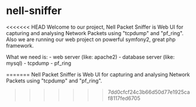 nell-sniffer
============

<<<<<<< HEAD
Welcome to our project,
Nell Packet Sniffer is Web UI for capturing and analysing Network Packets using "tcpdump" and "pf_ring".
Also we are running our web project on powerful symfony2, great php framework.

What we need is:
    - web server (like: apache2)
    - database server (like: mysql)
    - tcpdump
    - pf_ring

=======
Nell Packet Sniffer is Web UI for capturing and analysing Network Packets using "tcpdump" and "pf_ring".
>>>>>>> 7dd0cfcf24c3b66d50d77e1925caf8117fed6705

